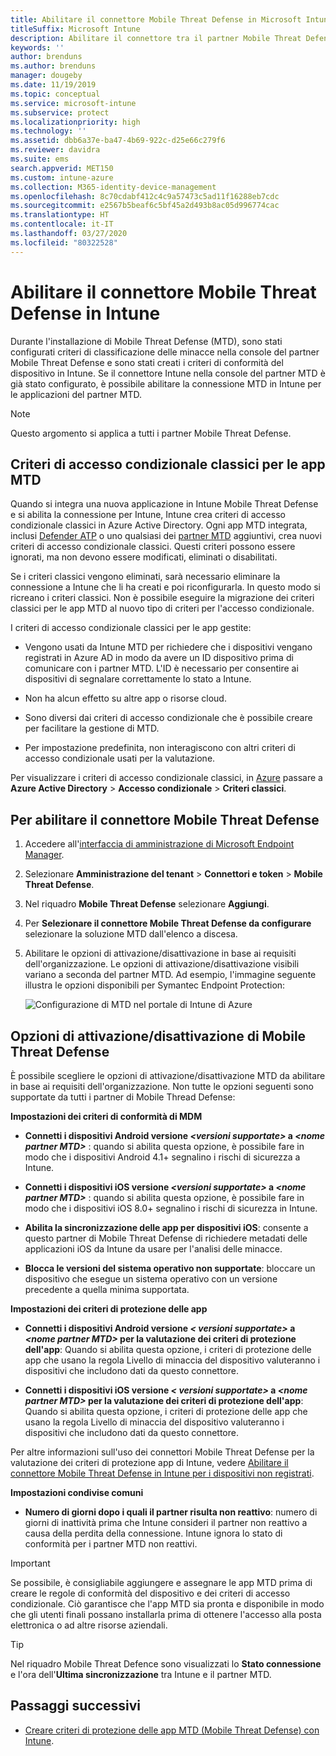 ```yaml
---
title: Abilitare il connettore Mobile Threat Defense in Microsoft Intune
titleSuffix: Microsoft Intune
description: Abilitare il connettore tra il partner Mobile Threat Defense (MTD) e Microsoft Intune.
keywords: ''
author: brenduns
ms.author: brenduns
manager: dougeby
ms.date: 11/19/2019
ms.topic: conceptual
ms.service: microsoft-intune
ms.subservice: protect
ms.localizationpriority: high
ms.technology: ''
ms.assetid: dbb6a37e-ba47-4b69-922c-d25e66c279f6
ms.reviewer: davidra
ms.suite: ems
search.appverid: MET150
ms.custom: intune-azure
ms.collection: M365-identity-device-management
ms.openlocfilehash: 8c70cdabf412c4c9a57473c5ad11f16288eb7cdc
ms.sourcegitcommit: e2567b5beaf6c5bf45a2d493b8ac05d996774cac
ms.translationtype: HT
ms.contentlocale: it-IT
ms.lasthandoff: 03/27/2020
ms.locfileid: "80322528"
---
```

# <a name="enable-the-mobile-threat-defense-connector-in-intune"></a>Abilitare il connettore Mobile Threat Defense in Intune

Durante l'installazione di Mobile Threat Defense (MTD), sono stati configurati criteri di classificazione delle minacce nella console del partner Mobile Threat Defense e sono stati creati i criteri di conformità del dispositivo in Intune. Se il connettore Intune nella console del partner MTD è già stato configurato, è possibile abilitare la connessione MTD in Intune per le applicazioni del partner MTD.

> [!NOTE]
> Questo argomento si applica a tutti i partner Mobile Threat Defense.

## <a name="classic-conditional-access-policies-for-mtd-apps"></a>Criteri di accesso condizionale classici per le app MTD

Quando si integra una nuova applicazione in Intune Mobile Threat Defense e si abilita la connessione per Intune, Intune crea criteri di accesso condizionale classici in Azure Active Directory. Ogni app MTD integrata, inclusi [Defender ATP](advanced-threat-protection.md) o uno qualsiasi dei [partner MTD](mobile-threat-defense.md#mobile-threat-defense-partners) aggiuntivi, crea nuovi criteri di accesso condizionale classici. Questi criteri possono essere ignorati, ma non devono essere modificati, eliminati o disabilitati.

Se i criteri classici vengono eliminati, sarà necessario eliminare la connessione a Intune che li ha creati e poi riconfigurarla. In questo modo si ricreano i criteri classici. Non è possibile eseguire la migrazione dei criteri classici per le app MTD al nuovo tipo di criteri per l'accesso condizionale.

I criteri di accesso condizionale classici per le app gestite:

- Vengono usati da Intune MTD per richiedere che i dispositivi vengano registrati in Azure AD in modo da avere un ID dispositivo prima di comunicare con i partner MTD. L'ID è necessario per consentire ai dispositivi di segnalare correttamente lo stato a Intune.

- Non ha alcun effetto su altre app o risorse cloud.

- Sono diversi dai criteri di accesso condizionale che è possibile creare per facilitare la gestione di MTD.

- Per impostazione predefinita, non interagiscono con altri criteri di accesso condizionale usati per la valutazione.

Per visualizzare i criteri di accesso condizionale classici, in [Azure](https://portal.azure.com/#home) passare a **Azure Active Directory** > **Accesso condizionale** > **Criteri classici**.

## <a name="to-enable-the-mobile-threat-defense-connector"></a>Per abilitare il connettore Mobile Threat Defense

1. Accedere all'[interfaccia di amministrazione di Microsoft Endpoint Manager](https://go.microsoft.com/fwlink/?linkid=2109431).

2. Selezionare **Amministrazione del tenant** > **Connettori e token** > **Mobile Threat Defense**.

3. Nel riquadro **Mobile Threat Defense** selezionare **Aggiungi**.

4. Per **Selezionare il connettore Mobile Threat Defense da configurare** selezionare la soluzione MTD dall'elenco a discesa.

5. Abilitare le opzioni di attivazione/disattivazione in base ai requisiti dell'organizzazione. Le opzioni di attivazione/disattivazione visibili variano a seconda del partner MTD.  Ad esempio, l'immagine seguente illustra le opzioni disponibili per Symantec Endpoint Protection:

   ![Configurazione di MTD nel portale di Intune di Azure](./media/mtd-connector-enable/enable-mtd-connector-1.png)

## <a name="mobile-threat-defense-toggle-options"></a>Opzioni di attivazione/disattivazione di Mobile Threat Defense

È possibile scegliere le opzioni di attivazione/disattivazione MTD da abilitare in base ai requisiti dell'organizzazione. Non tutte le opzioni seguenti sono supportate da tutti i partner di Mobile Thread Defense:

**Impostazioni dei criteri di conformità di MDM**

- **Connetti i dispositivi Android versione _\<versioni supportate>_ a _\<nome partner MTD>_** : quando si abilita questa opzione, è possibile fare in modo che i dispositivi Android 4.1+ segnalino i rischi di sicurezza a Intune.

- **Connetti i dispositivi iOS versione _\<versioni supportate>_ a _\<nome partner MTD>_** : quando si abilita questa opzione, è possibile fare in modo che i dispositivi iOS 8.0+ segnalino i rischi di sicurezza in Intune.

- **Abilita la sincronizzazione delle app per dispositivi iOS**: consente a questo partner di Mobile Threat Defense di richiedere metadati delle applicazioni iOS da Intune da usare per l'analisi delle minacce.

- **Blocca le versioni del sistema operativo non supportate**: bloccare un dispositivo che esegue un sistema operativo con un versione precedente a quella minima supportata.

**Impostazioni dei criteri di protezione delle app**

- **Connetti i dispositivi Android versione *\< versioni supportate>* a *\<nome partner MTD>* per la valutazione dei criteri di protezione dell'app**: Quando si abilita questa opzione, i criteri di protezione delle app che usano la regola Livello di minaccia del dispositivo valuteranno i dispositivi che includono dati da questo connettore.

- **Connetti i dispositivi iOS versione *\< versioni supportate>* a *\<nome partner MTD>* per la valutazione dei criteri di protezione dell'app**: Quando si abilita questa opzione, i criteri di protezione delle app che usano la regola Livello di minaccia del dispositivo valuteranno i dispositivi che includono dati da questo connettore.

Per altre informazioni sull'uso dei connettori Mobile Threat Defense per la valutazione dei criteri di protezione app di Intune, vedere [Abilitare il connettore Mobile Threat Defense in Intune per i dispositivi non registrati](mtd-enable-unenrolled-devices.md).

**Impostazioni condivise comuni**

- **Numero di giorni dopo i quali il partner risulta non reattivo**: numero di giorni di inattività prima che Intune consideri il partner non reattivo a causa della perdita della connessione. Intune ignora lo stato di conformità per i partner MTD non reattivi.

> [!IMPORTANT]
> Se possibile, è consigliabile aggiungere e assegnare le app MTD prima di creare le regole di conformità del dispositivo e dei criteri di accesso condizionale. Ciò garantisce che l'app MTD sia pronta e disponibile in modo che gli utenti finali possano installarla prima di ottenere l'accesso alla posta elettronica o ad altre risorse aziendali.

> [!TIP]
> Nel riquadro Mobile Threat Defence sono visualizzati lo **Stato connessione** e l'ora dell'**Ultima sincronizzazione** tra Intune e il partner MTD.

## <a name="next-steps"></a>Passaggi successivi

- [Creare criteri di protezione delle app MTD (Mobile Threat Defense) con Intune](mtd-app-protection-policy.md).
